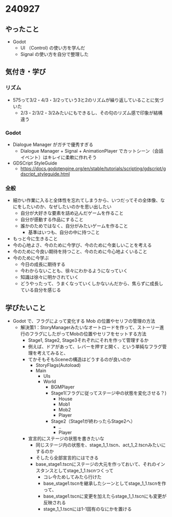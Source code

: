 # 240927

## やったこと

- Godot
  - UI （Control) の使い方を学んだ
  - Signal の使い方を自分で整理した


## 気付き・学び

### リズム

- 575って3/2・4/3・3/2っていう3と2のリズムが繰り返していることに気づいた
  - 2/3・2/3/2・3/2みたいにもできるし、その句のリズム感で印象が結構違う


### Godot

- Dialogue Manager がガチで優秀すぎる
  - Dialogue Manager + Signal + AnimationPlayer でカットシーン（会話イベント）はキレイに柔軟に作れそう
- GDSCript StyleGuide
  - https://docs.godotengine.org/en/stable/tutorials/scripting/gdscript/gdscript_styleguide.html


### 全般

- 細かい作業に入ると全体性を忘れてしまうから、いつだってその全体像、なにをしたいのか、なぜしたいのかを思い出したい
  - 自分が大好きな要素を詰め込んだゲームを作ること
  - 自分が感動する作品にすること
  - 誰かのためではなく、自分がみたいゲームを作ること
    - 基準はいつも、自分の中に持つこと
- もっと今に生きること
- 今の心地よさ、今のために今学び、今のために今楽しいことを考える
- 今のために今良い期待を持つこと、今のために今心地よくいること
- 今のために今学ぶ
  - 今日の成長に期待する
  - 今わからないことも、徐々にわかるようになっていく
  - 知識は徐々に明かされていく
  - どうやったって、うまくなっていくしかないんだから、焦らずに成長している自分を感じる 
  

## 学びたいこと

- Godot で、フラグによって変化する Mob の位置やセリフの管理の方法
  - 解決策1：StoryManagerみたいなオートロードを作って、ストーリー進行のフラグにしたがってMobの位置やセリフをセットする方法
    - Stage1, Stage2, Stage3それぞれにそれを作って管理するか
    - 例えば、ドアがあって、レバーを押すと開く、という単純なフラグ管理を考えてみると、
    - てかそもそもSceneの構造はどうするのが良いのか
      - StoryFlags(Autoload)
      - Main
        - UIs
        - World
          - BGMPlayer
          - Stage1(フラグに従ってステージ中の状態を変化させる？)
            - House
            - Mob1
            - Mob2
            - Player
          - Stage2（Stage1が終わったらStage2へ）
            - ..
            - Player
    - 宣言的にステージの状態を書きたいな
      - 同じステージ内の状態を、stage_1_1.tscn、act_1_2.tscnみたいにするのか
      - そしたら全部宣言的にはできる
      - base_stage1.tscnにステージの大元を作っておいて、それのインスタンスとしてstage_1_1.tscnつくって
        - コレ今ためしてみたら行けた
        - base_stage1.tscnを継承したシーンとしてstage_1_1.tscnを作って、
        - base_stage1.tscnに変更を加えたらstage_1_1.tscnにも変更が反映される
        - stage_1_1.tscnには1-1固有のなにかを置ける
